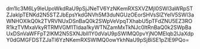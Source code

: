 dm1lc3M6Ly9leUpoWkdRaU9pSjJNeTV6YzNKemRXSXVZMjl0SWl3aWRpSTZJaklpTENKd2N5STZJbEpsYkdGNVh5M3duNGUzOEorSHVsSlZYelV5SWl3aWNHOXlkQ0k2TVRVNUxDSnBaQ0k2SWpVeVpqTXhabU5pTFdZNU5EZ3ROR1kzTVMxaVkyRTRMVGM1Tldaa1kyWTNZamMxTkNJc0ltRnBaQ0k2SWpBaUxDSnVaWFFpT2lKM2N5SXNJblI1Y0dVaU9pSWlMQ0pvYjNOMElqb2lJaXdpY0dGMGFDSTZJaTl6YzNKemRXSWlMQ0owYkhNaU9pSjBiSE1pZlE9PQo=